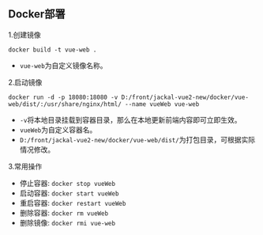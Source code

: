 ## Docker部署
1.创建镜像

```
docker build -t vue-web .
```

- `vue-web`为自定义镜像名称。

2.启动镜像

```
docker run -d -p 18080:18080 -v D:/front/jackal-vue2-new/docker/vue-web/dist/:/usr/share/nginx/html/ --name vueWeb vue-web
```

- `-v`将本地目录挂载到容器目录，那么在本地更新前端内容即可立即生效。
- `vueWeb`为自定义容器名。
- `D:/front/jackal-vue2-new/docker/vue-web/dist/`为打包目录，可根据实际情况修改。

3.常用操作

- 停止容器: `docker stop vueWeb`
- 启动容器: `docker start vueWeb`
- 重启容器: `docker restart vueWeb`
- 删除容器: `docker rm vueWeb`
- 删除镜像: `docker rmi vue-web`
